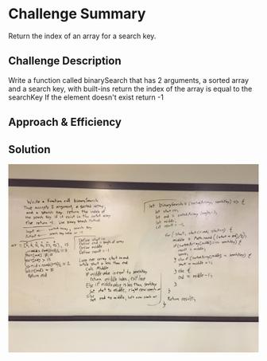 # Challenge Summary
<!-- Short summary or background information -->
Return the index of an array for a search key.

## Challenge Description
<!-- Description of the challenge -->
Write a function called binarySearch that has 2 arguments, a sorted array
and a search key, with built-ins return the index of the array is equal to the searchKey
If the element doesn't exist return -1

## Approach & Efficiency
<!-- What approach did you take? Why? What is the Big O space/time for this approach? -->


## Solution
<!-- Embedded whiteboard image -->
![Whiteboard Image](./assets/binary-search.jpg)